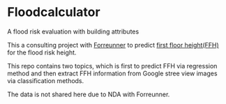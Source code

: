 # Floodcalculator

A flood risk evaluation with building attributes

This a consulting project with [Forreunner](https://www.withforerunner.com/) to predict [first floor height(FFH)](https://www.fema.gov/media-library-data/20130726-1537-20490-8154/fema499_1_4.pdf)  for the flood risk height. 

This repo contains two topics, which is first to predict FFH via regression method and then extract FFH information from Google stree view images via classification methods. 

The data is not shared here due to NDA with Forreunner.
